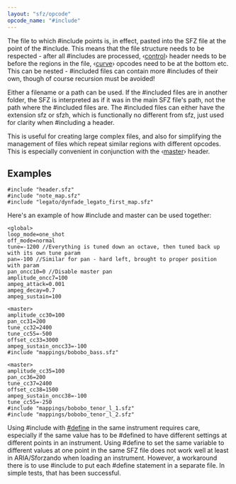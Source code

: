 ```yaml
---
layout: "sfz/opcode"
opcode_name: "#include"
---
```

The file to which #include points is, in effect,
pasted into the SFZ file at the point of the #include. This means that
the file structure needs to be respected - after all #includes are processed,
‹[control](/headers/control)› header needs to be before the regions in the file,
‹[curve](/headers/curve)› opcodes need to be at the bottom etc. This can be
nested - #included files can contain more #includes of their own,
though of course recursion must be avoided!

Either a filename or a path can be used. If the #included files are in another
folder, the SFZ is interpreted as if it was in the main SFZ file's path, not the
path where the #included files are. The #included files can either have the
extension sfz or sfzh, which is functionally no different from sfz, just used
for clarity when #including a header.

This is useful for creating large complex files, and also for simplifying the
management of files which repeat similar regions with different opcodes. This is
especially convenient in conjunction with the ‹[master](/headers/master)› header.

## Examples

```
#include "header.sfz"
#include "note_map.sfz"
#include "legato/dynfade_legato_first_map.sfz"
```

Here's an example of how #include and master can be used together:

```
<global>
loop_mode=one_shot
off_mode=normal
tune=-1200 //Everything is tuned down an octave, then tuned back up with its own tune param
pan=-100 //Similar for pan - hard left, brought to proper position with param
pan_oncc10=0 //Disable master pan
amplitude_oncc7=100
ampeg_attack=0.001
ampeg_decay=0.7
ampeg_sustain=100

<master>
amplitude_cc30=100
pan_cc31=200
tune_cc32=2400
tune_cc55=-500
offset_cc33=3000
ampeg_sustain_oncc33=-100
#include "mappings/bobobo_bass.sfz"

<master>
amplitude_cc35=100
pan_cc36=200
tune_cc37=2400
offset_cc38=1500
ampeg_sustain_oncc38=-100
tune_cc55=-250
#include "mappings/bobobo_tenor_l_1.sfz"
#include "mappings/bobobo_tenor_l_2.sfz"
```

Using #include with [#define](/opcodes/define) in the same instrument requires care,
especially if the same value has to be #defined to have different settings at
different points in an instrument. Using #define to set the same variable to different
values at one point in the same SFZ file does not work well at least in ARIA/Sforzando
when loading an instrument. However, a workaround there is to use #include to put each
#define statement in a separate file. In simple tests, that has been successful.
